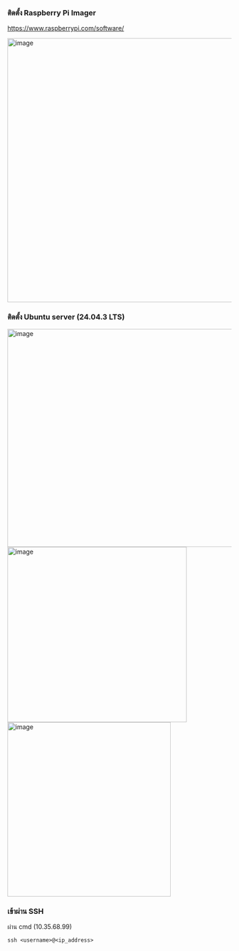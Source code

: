 ### ติดตั้ง Raspberry Pi Imager
https://www.raspberrypi.com/software/

<img width="1165" height="592" alt="image" src="https://github.com/user-attachments/assets/4e8eb530-bcaa-4b16-9609-224b2cf2238f" />

### ติดตั้ง Ubuntu server (24.04.3 LTS)
<img width="690" height="489" alt="image" src="https://github.com/user-attachments/assets/9e0029a7-61f2-4177-8725-8e4b1bcb7495" />
<img width="403" height="393.5" alt="image" src="https://github.com/user-attachments/assets/388ad81c-18ec-48c8-a099-89b82b76aa14" />
<img width="366.5" height="390.5" alt="image" src="https://github.com/user-attachments/assets/0766f778-380d-4fb4-b479-e623283b344a" />

### เข้าผ่าน SSH 
ผ่าน cmd (10.35.68.99)
```
ssh <username>@<ip_address>
```

